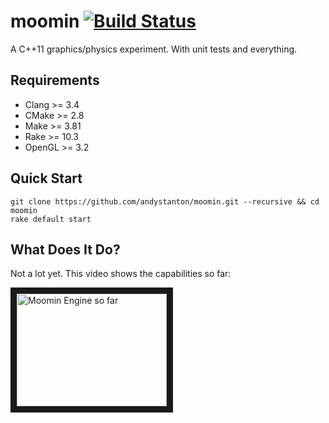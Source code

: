 # moomin [![Build Status](https://travis-ci.org/andystanton/moomin.svg?branch=master)](https://travis-ci.org/andystanton/moomin)

A C++11 graphics/physics experiment. With unit tests and everything.

## Requirements

- Clang >= 3.4
- CMake >= 2.8
- Make >= 3.81
- Rake >= 10.3
- OpenGL >= 3.2

## Quick Start

```
git clone https://github.com/andystanton/moomin.git --recursive && cd moomin
rake default start
```

## What Does It Do?

Not a lot yet. This video shows the capabilities so far:

<a href="http://www.youtube.com/watch?feature=player_embedded&v=82Du56i1rY0
" target="_blank"><img src="http://img.youtube.com/vi/82Du56i1rY0/0.jpg" 
alt="Moomin Engine so far" width="240" height="180" border="10" /></a>
